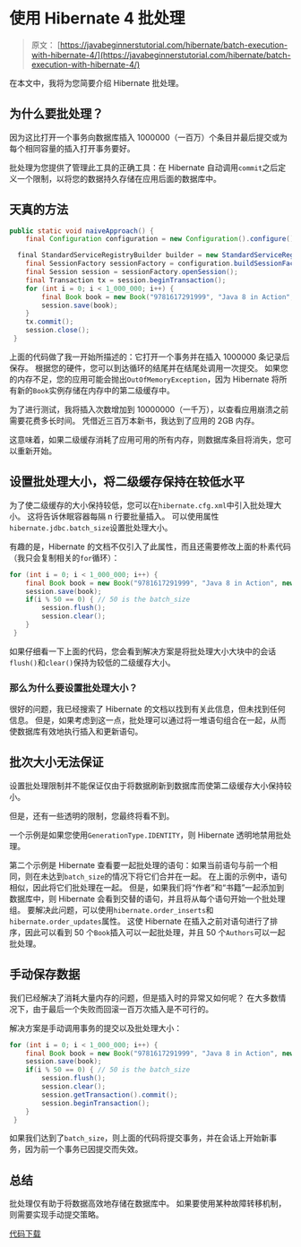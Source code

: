 # 使用 Hibernate 4 批处理

> 原文： [https://javabeginnerstutorial.com/hibernate/batch-execution-with-hibernate-4/](https://javabeginnerstutorial.com/hibernate/batch-execution-with-hibernate-4/)

在本文中，我将为您简要介绍 Hibernate 批处理。

## 为什么要批处理？

因为这比打开一个事务向数据库插入 1000000（一百万）个条目并最后提交或为每个相同容量的插入打开事务要好。

批处理为您提供了管理此工具的正确工具：在 Hibernate 自动调用`commit`之后定义一个限制，以将您的数据持久存储在应用后面的数据库中。

## 天真的方法

```java
public static void naiveApproach() {
    final Configuration configuration = new Configuration().configure();

  final StandardServiceRegistryBuilder builder = new StandardServiceRegistryBuilder().applySettings(configuration.getProperties());
    final SessionFactory sessionFactory = configuration.buildSessionFactory(builder.build());
    final Session session = sessionFactory.openSession();
    final Transaction tx = session.beginTransaction();
    for (int i = 0; i < 1_000_000; i++) {
        final Book book = new Book("9781617291999", "Java 8 in Action", new Date());
        session.save(book);
    }
    tx.commit();
    session.close();
 }
```

上面的代码做了我一开始所描述的：它打开一个事务并在插入 1000000 条记录后保存。 根据您的硬件，您可以到达循环的结尾并在结尾处调用一次提交。 如果您的内存不足，您的应用可能会抛出`OutOfMemoryException`，因为 Hibernate 将所有新的`Book`实例存储在内存中的第二级缓存中。

为了进行测试，我将插入次数增加到 10000000（一千万），以查看应用崩溃之前需要花费多长时间。 凭借近三百万本新书，我达到了应用的 2GB 内存。

这意味着，如果二级缓存消耗了应用可用的所有内存，则数据库条目将消失，您可以重新开始。

## 设置批处理大小，将二级缓存保持在较低水平

为了使二级缓存的大小保持较低，您可以在`hibernate.cfg.xml`中引入批处理大小。 这将告诉休眠容器每隔 n 行要批量插入。 可以使用属性`hibernate.jdbc.batch_size`设置批处理大小。

有趣的是，Hibernate 的文档不仅引入了此属性，而且还需要修改上面的朴素代码（我只会复制相关的`for`循环）：

```java
for (int i = 0; i < 1_000_000; i++) {
    final Book book = new Book("9781617291999", "Java 8 in Action", new Date());
    session.save(book);
    if(i % 50 == 0) { // 50 is the batch_size
        session.flush();
        session.clear();
    }
 }
```

如果仔细看一下上面的代码，您会看到解决方案是将批处理大小大块中的会话`flush()`和`clear()`保持为较低的二级缓存大小。

### 那么为什么要设置批处理大小？

很好的问题，我已经搜索了 Hibernate 的文档以找到有关此信息，但未找到任何信息。 但是，如果考虑到这一点，批处理可以通过将一堆语句组合在一起，从而使数据库有效地执行插入和更新语句。

## 批次大小无法保证

设置批处理限制并不能保证仅由于将数据刷新到数据库而使第二级缓存大小保持较小。

但是，还有一些透明的限制，您最终将看不到。

一个示例是如果您使用`GenerationType.IDENTITY`，则 Hibernate 透明地禁用批处理。

第二个示例是 Hibernate 查看要一起批处理的语句：如果当前语句与前一个相同，则在未达到`batch_size`的情况下将它们合并在一起。 在上面的示例中，语句相似，因此将它们批处理在一起。 但是，如果我们将“作者”和“书籍”一起添加到数据库中，则 Hibernate 会看到交替的语句，并且将从每个语句开始一个批处理组。 要解决此问题，可以使用`hibernate.order_inserts`和`hibernate.order_updates`属性。 这使 Hibernate 在插入之前对语句进行了排序，因此可以看到 50 个`Book`插入可以一起批处理，并且 50 个`Authors`可以一起批处理。

## 手动保存数据

我们已经解决了消耗大量内存的问题，但是插入时的异常又如何呢？ 在大多数情况下，由于最后一个失败而回滚一百万次插入是不可行的。

解决方案是手动调用事务的提交以及批处理大小：

```java
for (int i = 0; i < 1_000_000; i++) {
    final Book book = new Book("9781617291999", "Java 8 in Action", new Date());
    session.save(book);
    if(i % 50 == 0) { // 50 is the batch_size
        session.flush();
        session.clear();
        session.getTransaction().commit();
        session.beginTransaction();
    }
 }
```

如果我们达到了`batch_size`，则上面的代码将提交事务，并在会话上开始新事务，因为前一个事务已因提交而失效。

## 总结

批处理仅有助于将数据高效地存储在数据库中。 如果要使用某种故障转移机制，则需要实现手动提交策略。

[代码下载](https://github.com/JBTAdmin/Hibernate)

